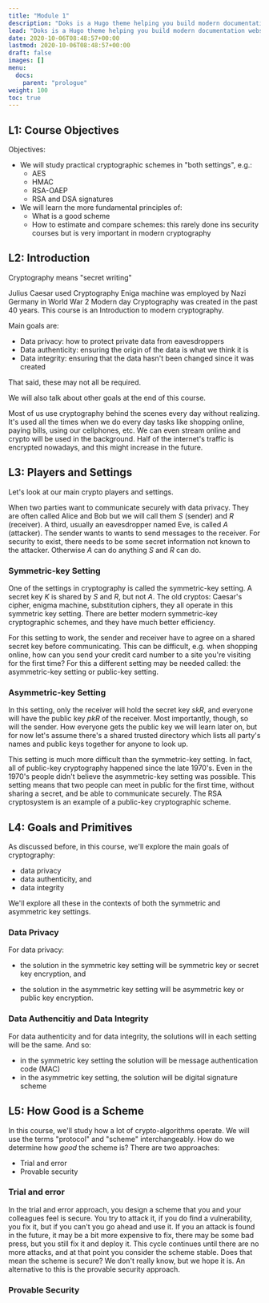```yaml
---
title: "Module 1"
description: "Doks is a Hugo theme helping you build modern documentation websites that are secure, fast, and SEO-ready — by default."
lead: "Doks is a Hugo theme helping you build modern documentation websites that are secure, fast, and SEO-ready — by default."
date: 2020-10-06T08:48:57+00:00
lastmod: 2020-10-06T08:48:57+00:00
draft: false
images: []
menu:
  docs:
    parent: "prologue"
weight: 100
toc: true
---
```


## L1: Course Objectives


Objectives:

+ We will study practical cryptographic schemes in "both settings", e.g.:
    + AES
    + HMAC
    + RSA-OAEP
    + RSA and DSA signatures
+ We will learn the more fundamental principles of:
    + What is a good scheme
    + How to estimate and compare schemes: this rarely done ins security courses but is very important in modern cryptography

## L2: Introduction


Cryptography means "secret writing"

Julius Caesar used Cryptography
Eniga machine was employed by Nazi Germany in World War 2
Modern day Cryptography was created in the past 40 years.
This course is an Introduction to modern cryptography.

Main goals are:

+ Data privacy: how to protect private data from eavesdroppers
+ Data authenticity: ensuring the origin of the data is what we think it is
+ Data integrity: ensuring that the data hasn't been changed since it was created

That said, these may not all be required.

We will also talk about other goals at the end of this course.

Most of us use cryptography behind the scenes every day without realizing. It's used all the times when we do every day tasks like shopping online, paying bills, using our cellphones, etc. We can even stream online and crypto will be used in the background. Half of the internet's traffic is encrypted nowadays, and this might increase in the future.

## L3: Players and Settings


Let's look at our main crypto players and settings. 

When two parties want to communicate securely with data privacy. They are often called Alice and Bob but we will call them _S_ (sender) and _R_ (receiver). A third, usually an eavesdropper named Eve, is called _A_ (attacker). The sender wants to wants to send messages to the receiver. For security to exist, there needs to be some secret information not known to the attacker. Otherwise _A_ can do anything _S_ and _R_ can do.

### Symmetric-key Setting

One of the settings in cryptography is called the symmetric-key setting. A secret key _K_ is shared by _S_ and _R_, but not _A_. The old cryptos: Caesar's cipher, enigma machine, substitution ciphers, they all operate in this symmetric key setting. There are better modern symmetric-key cryptographic schemes, and they have much better efficiency.

For this setting to work, the sender and receiver have to agree on a shared secret key before communicating. This can be difficult, e.g. when shopping online, how can you send your credit card number to a site you're visiting for the first time? For this a different setting may be needed called: the asymmetric-key setting or public-key setting.


### Asymmetric-key Setting

In this setting, only the receiver will hold the secret key _skR_, and everyone will have the public key _pkR_ of the receiver. Most importantly, though, so will the sender. How everyone gets the public key we will learn later on, but for now let's assume there's a shared trusted directory which lists all party's names and public keys together for anyone to look up.

This setting is much more difficult than the symmetric-key setting. In fact, all of public-key cryptography happened since the late 1970's. Even in the 1970's people didn't believe the asymmetric-key setting was possible. This setting means that two people can meet in public for the first time, without sharing a secret, and be able to communicate securely. The RSA cryptosystem is an example of a public-key cryptographic scheme.

## L4: Goals and Primitives


As discussed before, in this course, we'll explore the main goals of cryptography: 

+ data privacy
+ data authenticity, and
+ data integrity

We'll explore all these in the contexts of both the symmetric and asymmetric key settings.

### Data Privacy

For data privacy:

+ the solution in the symmetric key setting will be symmetric key or secret key encryption, and

+ the solution in the asymmetric key setting will be asymmetric key or public key encryption.

### Data Authencitiy and Data Integrity


For data authenticity and for data integrity, the solutions will in each setting will be the same. And so:

+ in the symmetric key setting the solution will be message authentication code (MAC)
+ in the asymmetric key setting, the solution will be digital signature scheme

## L5: How Good is a Scheme


In this course, we'll study how a lot of crypto-algorithms operate. We will use the terms "protocol" and "scheme" interchangeably. How do we determine how _good_ the scheme is? There are two approaches:

* Trial and error
* Provable security

### Trial and error

In the trial and error approach, you design a scheme that you and your colleagues feel is secure. You try to attack it, if you do find a vulnerability, you fix it, but if you can't you go ahead and use it. If you an attack is found in the future, it may be a bit more expensive to fix, there may be some bad press, but you still fix it and deploy it. This cycle continues until there are no more attacks, and at that point you consider the scheme stable. Does that mean the scheme is secure? We don't really know, but we hope it is. An alternative to this is the provable security approach.

### Provable Security

